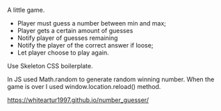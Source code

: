 A little game.

- Player must guess a number between min and max;
- Player gets a certain amount of guesses
- Notify player of guesses remaining
- Notify the player of the correct answer if loose;
- Let player choose to play again.

Use Skeleton CSS boilerplate.

In JS used Math.random to generate random winning number.
When the game is over I used window.location.reload() method.

https://whiteartur1997.github.io/number_guesser/
